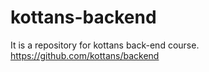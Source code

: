 # kottans-backend
It is a repository for kottans back-end course. https://github.com/kottans/backend
